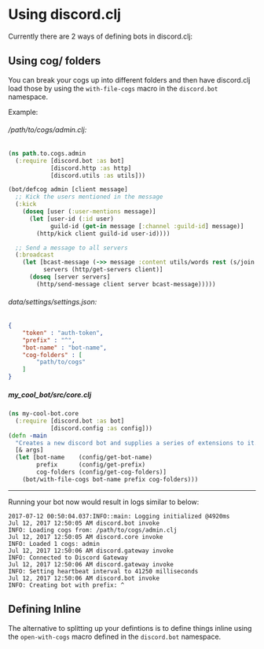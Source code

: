# Using discord.clj

Currently there are 2 ways of defining bots in discord.clj:

## Using cog/ folders

You can break your cogs up into different folders and then have discord.clj load those by using the
`with-file-cogs` macro in the `discord.bot` namespace.

Example:

###### /path/to/cogs/admin.clj:
```Clojure
(ns path.to.cogs.admin
  (:require [discord.bot :as bot]
            [discord.http :as http]
            [discord.utils :as utils]))

(bot/defcog admin [client message]
  ;; Kick the users mentioned in the message
  (:kick
    (doseq [user (:user-mentions message)]
      (let [user-id (:id user)
            guild-id (get-in message [:channel :guild-id] message)]
        (http/kick client guild-id user-id))))

  ;; Send a message to all servers
  (:broadcast
    (let [bcast-message (->> message :content utils/words rest (s/join " "))
          servers (http/get-servers client)]
      (doseq [server servers]
        (http/send-message client server bcast-message)))))
```

###### data/settings/settings.json:
```JSON
{
    "token" : "auth-token",
    "prefix" : "^",
    "bot-name" : "bot-name",
    "cog-folders" : [
        "path/to/cogs"
    ]
}
```

##### my_cool_bot/src/core.clj
```Clojure
(ns my-cool-bot.core
  (:require [discord.bot :as bot]
            [discord.config :as config]))
(defn -main
  "Creates a new discord bot and supplies a series of extensions to it."
  [& args]
  (let [bot-name    (config/get-bot-name)
        prefix      (config/get-prefix)
        cog-folders (config/get-cog-folders)]
    (bot/with-file-cogs bot-name prefix cog-folders)))
```
---
Running your bot now would result in logs similar to below:
```
2017-07-12 00:50:04.037:INFO::main: Logging initialized @4920ms
Jul 12, 2017 12:50:05 AM discord.bot invoke
INFO: Loading cogs from: /path/to/cogs/admin.clj
Jul 12, 2017 12:50:05 AM discord.core invoke
INFO: Loaded 1 cogs: admin
Jul 12, 2017 12:50:06 AM discord.gateway invoke
INFO: Connected to Discord Gateway
Jul 12, 2017 12:50:06 AM discord.gateway invoke
INFO: Setting heartbeat interval to 41250 milliseconds
Jul 12, 2017 12:50:06 AM discord.bot invoke
INFO: Creating bot with prefix: ^
```

## Defining Inline

The alternative to splitting up your defintions is to define things inline using the
`open-with-cogs` macro defined in the `discord.bot` namespace.
